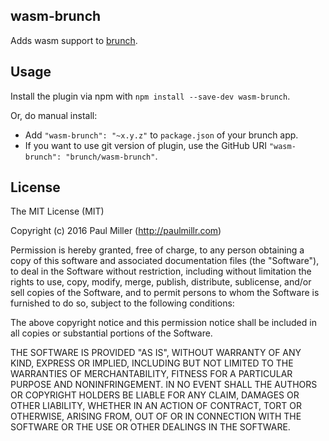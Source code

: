 ## wasm-brunch
Adds wasm support to
[brunch](http://brunch.io).

## Usage
Install the plugin via npm with `npm install --save-dev wasm-brunch`.

Or, do manual install:

* Add `"wasm-brunch": "~x.y.z"` to `package.json` of your brunch app.
* If you want to use git version of plugin, use the GitHub URI
`"wasm-brunch": "brunch/wasm-brunch"`.

## License

The MIT License (MIT)

Copyright (c) 2016 Paul Miller (http://paulmillr.com)

Permission is hereby granted, free of charge, to any person obtaining a copy
of this software and associated documentation files (the "Software"), to deal
in the Software without restriction, including without limitation the rights
to use, copy, modify, merge, publish, distribute, sublicense, and/or sell
copies of the Software, and to permit persons to whom the Software is
furnished to do so, subject to the following conditions:

The above copyright notice and this permission notice shall be included in
all copies or substantial portions of the Software.

THE SOFTWARE IS PROVIDED "AS IS", WITHOUT WARRANTY OF ANY KIND, EXPRESS OR
IMPLIED, INCLUDING BUT NOT LIMITED TO THE WARRANTIES OF MERCHANTABILITY,
FITNESS FOR A PARTICULAR PURPOSE AND NONINFRINGEMENT. IN NO EVENT SHALL THE
AUTHORS OR COPYRIGHT HOLDERS BE LIABLE FOR ANY CLAIM, DAMAGES OR OTHER
LIABILITY, WHETHER IN AN ACTION OF CONTRACT, TORT OR OTHERWISE, ARISING FROM,
OUT OF OR IN CONNECTION WITH THE SOFTWARE OR THE USE OR OTHER DEALINGS IN
THE SOFTWARE.
